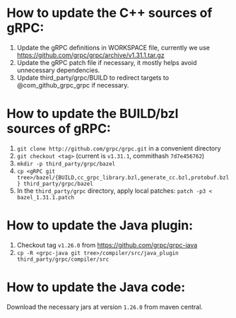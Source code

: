 # How to update the C++ sources of gRPC:

1. Update the gRPC definitions in WORKSPACE file, currently we use 
   https://github.com/grpc/grpc/archive/v1.31.1.tar.gz
2. Update the gRPC patch file if necessary, it mostly helps avoid unnecessary dependencies.
3. Update third_party/grpc/BUILD to redirect targets to @com_github_grpc_grpc if necessary.

# How to update the BUILD/bzl sources of gRPC:

1. `git clone http://github.com/grpc/grpc.git` in a convenient directory
2. `git checkout <tag>` (current is `v1.31.1`, commithash `7d7e456762`)
3. `mkdir -p third_party/grpc/bazel`
4. `cp <gRPC git tree>/bazel/{BUILD,cc_grpc_library.bzl,generate_cc.bzl,protobuf.bzl} third_party/grpc/bazel`
5. In the `third_party/grpc` directory, apply local patches:
   `patch -p3 < bazel_1.31.1.patch`

# How to update the Java plugin:

1. Checkout tag `v1.26.0` from https://github.com/grpc/grpc-java
2. `cp -R <grpc-java git tree>/compiler/src/java_plugin third_party/grpc/compiler/src`

# How to update the Java code:

Download the necessary jars at version `1.26.0` from maven central.
